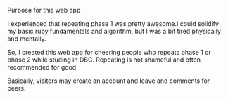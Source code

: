 Purpose for this web app

I experienced that repeating phase 1 was pretty awesome.I could solidify my basic ruby fundamentals and algorithm, but I was a bit tired physically and mentally.

So, I created this web app for cheering people who repeats phase 1 or phase 2 while studing in DBC. Repeating is not shameful and often recommended for good.

Basically, visitors may create an account and leave and comments for peers.